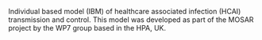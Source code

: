 Individual based model (IBM) of healthcare associated infection  (HCAI) transmission and control. This model was developed as part of the MOSAR project by the WP7 group based in the HPA, UK.